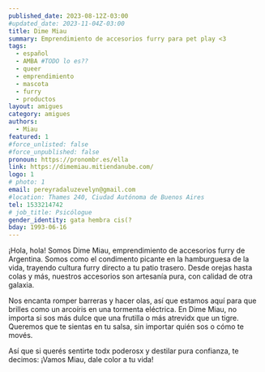 ```yaml
---
published_date: 2023-08-12Z-03:00
#updated_date: 2023-11-04Z-03:00
title: Dime Miau
summary: Emprendimiento de accesorios furry para pet play <3
tags:
  - español
  - AMBA #TODO lo es??
  - queer
  - emprendimiento
  - mascota
  - furry
  - productos
layout: amigues
category: amigues
authors:
  - Miau
featured: 1
#force_unlisted: false
#force_unpublished: false
pronoun: https://pronombr.es/ella
link: https://dimemiau.mitiendanube.com/
logo: 1
# photo: 1
email: pereyradaluzevelyn@gmail.com
#location: Thames 240, Ciudad Autónoma de Buenos Aires
tel: 1533214742
# job_title: Psicólogue
gender_identity: gata hembra cis(?
bday: 1993-06-16
---
```


¡Hola, hola! Somos Dime Miau, emprendimiento de accesorios furry de Argentina. Somos como el condimento picante en la hamburguesa de la vida, trayendo cultura furry directo a tu patio trasero. Desde orejas hasta colas y más, nuestros accesorios son artesanía pura, con calidad de otra galaxia.

Nos encanta romper barreras y hacer olas, así que estamos aquí para que brilles como un arcoíris en una tormenta eléctrica. En Dime Miau, no importa si sos más dulce que una frutilla o más atrevidx que un tigre. Queremos que te sientas en tu salsa, sin importar quién sos o cómo te movés.

Así que si querés sentirte todx poderosx y destilar pura confianza, te decimos: ¡Vamos Miau, dale color a tu vida!

